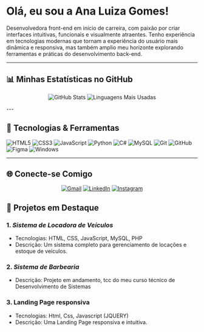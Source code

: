 # Olá, eu sou a Ana Luiza Gomes! 

Desenvolvedora front-end em início de carreira, com paixão por criar interfaces intuitivas, funcionais e visualmente atraentes. Tenho experiência em tecnologias modernas que tornam a experiência do usuário mais dinâmica e responsiva, mas também amplio meu horizonte explorando ferramentas e práticas do desenvolvimento back-end. 


---
## 📊 Minhas Estatísticas no GitHub

<div align="center">

![GitHub Stats](https://github-readme-stats.vercel.app/api?username=nalugsw&show_icons=true&theme=radical&count_private=true&include_all_commits=true)
![Linguagens Mais Usadas](https://github-readme-stats.vercel.app/api/top-langs/?username=nalugsw&layout=compact&theme=radical)

</div>
---

## 🌟 Tecnologias & Ferramentas

![HTML5](https://img.shields.io/badge/HTML5-orange?style=for-the-badge&logo=html5)
![CSS3](https://img.shields.io/badge/CSS3-blue?style=for-the-badge&logo=css3)
![JavaScript](https://img.shields.io/badge/JavaScript-yellow?style=for-the-badge&logo=javascript)
![Python](https://img.shields.io/badge/Python-blue?style=for-the-badge&logo=python)
![C#](https://img.shields.io/badge/C%23-purple?style=for-the-badge&logo=csharp)
![MySQL](https://img.shields.io/badge/MySQL-blue?style=for-the-badge&logo=mysql)
![Git](https://img.shields.io/badge/Git-F05033?style=for-the-badge&logo=git)
![GitHub](https://img.shields.io/badge/GitHub-181717?style=for-the-badge&logo=github)
![Figma](https://img.shields.io/badge/Figma-F24E1E?style=for-the-badge&logo=figma)
![Windows](https://img.shields.io/badge/Windows-blue?style=for-the-badge&logo=windows)

---

## 🌐 Conecte-se Comigo

<div align="center">

[![Gmail](https://img.shields.io/badge/Gmail-D14836?style=for-the-badge&logo=gmail&logoColor=white)](mailto:sanaluiza663@gmail.com)
[![LinkedIn](https://img.shields.io/badge/LinkedIn-0077B5?style=for-the-badge&logo=linkedin&logoColor=white)](https://linkedin.com/in/analuiza001/)
[![Instagram](https://img.shields.io/badge/Instagram-E4405F?style=for-the-badge&logo=instagram&logoColor=white)](https://instagram.com/naluugsw)

</div>

## 💼 Projetos em Destaque

### 1. *Sistema de Locadora de Veículos*
- Tecnologias: HTML, CSS, JavaScript, MySQL, PHP
- Descrição: Um sistema completo para gerenciamento de locações e estoque de veículos.

### 2. *Sistema de Barbearia*
- Descrição: Projeto em andamento, tcc do meu curso técnico de Desenvolvimento de Sistemas

### 3. Landing Page responsiva
- Tecnologias: Html, Css, Javascript (JQUERY)
- Descrição: Uma Landing Page responsiva e intuitiva.



